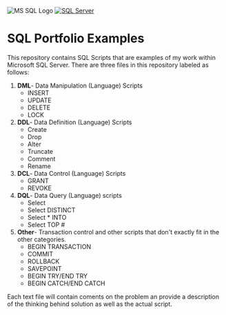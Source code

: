<a name="top"></a>
![MS SQL Logo](https://www.eswcompany.com/wp-content/uploads/2020/01/logo-microsoft-sql-server-595x3350.jpg)
[![SQL Server](https://img.shields.io/badge/SQL_Server-6.0%2C%206.5%2C%207.0%2C%202000%2C%202005%2C%202008%2C%202012%2C%202014%2C%202016%2C%202017%2C%202019%2C%202022-512BD4)](https://www.microsoft.com/en-us/sql-server/)
# SQL Portfolio Examples
This repository contains SQL Scripts that are examples of my work within Microsoft SQL Server.
There are three files in this repository labeled as follows:
1. **DML**- Data Manipulation (Language) Scripts
	- INSERT
	- UPDATE
	- DELETE
	- LOCK
2. **DDL**- Data Definition (Language) Scripts
	- Create
	- Drop
	- Alter
	- Truncate
	- Comment
	- Rename
3. **DCL**- Data Control (Language) Scripts
	- GRANT
	- REVOKE
4. **DQL**- Data Query (Language) scripts
	- Select
	- Select DISTINCT
	- Select * INTO
	- Select TOP #
5. **Other**- Transaction control and other scripts that don't exactly fit in the other categories.
	- BEGIN TRANSACTION
	- COMMIT
	- ROLLBACK
	- SAVEPOINT
	- BEGIN TRY/END TRY
	- BEGIN CATCH/END CATCH

Each text file will contain coments on the problem an provide a description of the thinking behind solution as well as the actual script.

